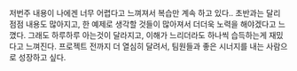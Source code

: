 <!-- 회고 -->

저번주 내용이 나에겐 너무 어렵다고 느껴져서 복습만 계속 하고 있다..
초반과는 달리 점점 내용도 많아지고, 한 예제로 생각할 것들이 많아져서 더더욱 노력을 해야겠다고 느꼈다.
그래도 하루하루 아는것이 달라지고, 이해가 느리더라도 하나씩 습득하는게 재밌다고 느껴진다.
프로젝트 전까지 더 열심히 달려서, 팀원들과 좋은 시너지를 내는 사람으로 성장하고 싶다.
